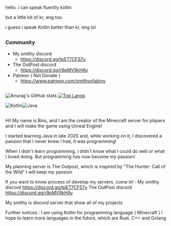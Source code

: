 hello. i can speak fluently kotlin

but a little bit of kr, eng too.

i guess i speak Kotlin better than kr, eng lol
##
### Community
 - My smithy discord
   - https://discord.gg/tpET7CFS7y
 - The OutPost discord
   - https://discord.gg/r9pMV9kHAy
 - Patreon ( Not Donate ) 
   - https://www.patreon.com/smithyofabins

##


![Anurag's GitHub stats](https://github-readme-stats.vercel.app/api?username=a-bins&show_icons=true&theme=dracula)
[![Top Langs](https://github-readme-stats-56wilbndq.vercel.app/api/top-langs/?username=A-Bins&exclude_repo=Mine,Agora,Bhat,BluePrint,DeadBody&count_private=true&layout=compact&theme=dracula&show_icons=true)](https://github.com/anuraghazra/github-readme-stats)

<img alt="Kotlin" src="https://img.shields.io/badge/kotlin-%230095D5.svg?&style=for-the-badge&logo=kotlin&logoColor=white"/><img alt="Java" src="https://img.shields.io/badge/java-%23ED8B00.svg?&style=for-the-badge&logo=java&logoColor=white"/>


##

Hi! My name is Bins, and I am the creator of the Minecraft server for players and I will make the game using Unreal Engine!

I started learning Java in late 2020 and, while working on it, I discovered a passion that I never knew I had, it was programming!

When I didn't learn programming, I didn't know what I could do well or what I loved doing.
But programming has now become my passion!


My planning server is The Outpost, which is inspired by "The Hunter: Call of the Wild"
I will keep my passion

If you want to know process of develop my servers,
come in! : 
My smithy discord https://discord.gg/tpET7CFS7y
The OutPost discord https://discord.gg/r9pMV9kHAy

My smithy is discord server that show all of my projects

Further notices :
I am using Kotlin for programming language ( Minecraft )
I hope to learn more languages in the future, which are Rust, C++ and Golang
